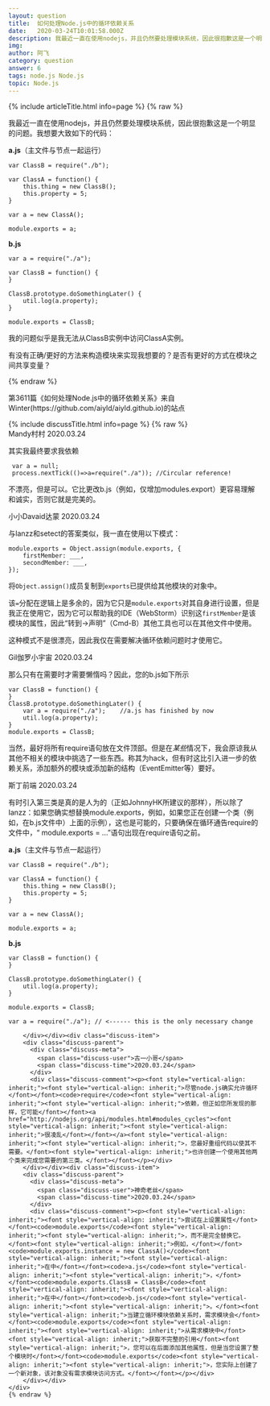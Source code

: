 ```yaml
---
layout: question
title:  如何处理Node.js中的循环依赖关系
date:   2020-03-24T10:01:58.000Z
description: 我最近一直在使用nodejs，并且仍然要处理模块系统，因此很抱歉这是一个明显的问题。我想要大致如下的代码：a.js（主文件与节点一起运行）var ...
img: 
author: 阿飞
category: question
answer: 6
tags: node.js Node.js
topic: Node.js
---
```

<div class="article-root">
  <div class="article">
    {% include articleTitle.html info=page %}
    {% raw %}
    <div class="article-content"><p><font style="vertical-align: inherit;"><font style="vertical-align: inherit;">我最近一直在使用nodejs，并且仍然要处理模块系统，因此很抱歉这是一个明显的问题。</font><font style="vertical-align: inherit;">我想要大致如下的代码：</font></font></p>

<p><strong><font style="vertical-align: inherit;"><font style="vertical-align: inherit;">a.js</font></font></strong><font style="vertical-align: inherit;"><font style="vertical-align: inherit;">（主文件与节点一起运行）</font></font></p>

<pre><code>var ClassB = require("./b");<font></font>
<font></font>
var ClassA = function() {<font></font>
    this.thing = new ClassB();<font></font>
    this.property = 5;<font></font>
}<font></font>
<font></font>
var a = new ClassA();<font></font>
<font></font>
module.exports = a;<font></font>
</code></pre>

<p><strong><font style="vertical-align: inherit;"><font style="vertical-align: inherit;">b.js</font></font></strong></p>

<pre><code>var a = require("./a");<font></font>
<font></font>
var ClassB = function() {<font></font>
}<font></font>
<font></font>
ClassB.prototype.doSomethingLater() {<font></font>
    util.log(a.property);<font></font>
}<font></font>
<font></font>
module.exports = ClassB;<font></font>
</code></pre>

<p><font style="vertical-align: inherit;"><font style="vertical-align: inherit;">我的问题似乎是我无法从ClassB实例中访问ClassA实例。</font></font></p>

<p><font style="vertical-align: inherit;"><font style="vertical-align: inherit;">有没有正确/更好的方法来构造模块来实现我想要的？</font><font style="vertical-align: inherit;">是否有更好的方式在模块之间共享变量？</font></font></p></div>
    {% endraw %}
  </div>
  <p class="winter_mark">第3611篇《如何处理Node.js中的循环依赖关系》来自Winter(https://github.com/aiyld/aiyld.github.io)的站点</p>
  <div class="discuss-wrapper">
    {% include discussTitle.html info=page %}
    {% raw %}
    <div class="discuss-list">
    <div class="discuss-item">
        <div class="discuss-parent">
          <div class="discuss-meta">
            <span class="discuss-user">Mandy村村</span>
            <span class="discuss-time">2020.03.24</span>
          </div>
          <div class="discuss-comment"><p><font style="vertical-align: inherit;"><font style="vertical-align: inherit;">其实我最终要求我依赖</font></font></p>

<pre><code> var a = null;<font></font>
 process.nextTick(()=&gt;a=require("./a")); //Circular reference!<font></font>
</code></pre>

<p><font style="vertical-align: inherit;"><font style="vertical-align: inherit;">不漂亮，但是可以。</font><font style="vertical-align: inherit;">它比更改b.js（例如，仅增加modules.export）更容易理解和诚实，否则它就是完美的。</font></font></p></div>
        </div></div><div class="discuss-item">
        <div class="discuss-parent">
          <div class="discuss-meta">
            <span class="discuss-user">小小Davaid达蒙</span>
            <span class="discuss-time">2020.03.24</span>
          </div>
          <div class="discuss-comment"><p><font style="vertical-align: inherit;"><font style="vertical-align: inherit;">与lanzz和setect的答案类似，我一直在使用以下模式：</font></font></p>

<pre class="lang-js prettyprint-override"><code>module.exports = Object.assign(module.exports, {<font></font>
    firstMember: ___,<font></font>
    secondMember: ___,<font></font>
});<font></font>
</code></pre>

<p><font style="vertical-align: inherit;"><font style="vertical-align: inherit;">将</font></font><code>Object.assign()</code><font style="vertical-align: inherit;"><font style="vertical-align: inherit;">成员复制到</font></font><code>exports</code><font style="vertical-align: inherit;"><font style="vertical-align: inherit;">已提供给其他模块</font><font style="vertical-align: inherit;">的</font><font style="vertical-align: inherit;">对象中。</font></font></p>

<p><font style="vertical-align: inherit;"><font style="vertical-align: inherit;">该</font></font><code>=</code><font style="vertical-align: inherit;"><font style="vertical-align: inherit;">分配在逻辑上是多余的，因为它只是</font></font><code>module.exports</code><font style="vertical-align: inherit;"><font style="vertical-align: inherit;">对其自身进行</font><font style="vertical-align: inherit;">设置</font><font style="vertical-align: inherit;">，但是我正在使用它，因为它可以帮助我的IDE（WebStorm）识别这</font></font><code>firstMember</code><font style="vertical-align: inherit;"><font style="vertical-align: inherit;">是该模块的属性，因此“转到-&gt;声明”（Cmd-B）其他工具也可以在其他文件中使用。</font></font></p>

<p><font style="vertical-align: inherit;"><font style="vertical-align: inherit;">这种模式不是很漂亮，因此我仅在需要解决循环依赖问题时才使用它。</font></font></p></div>
        </div></div><div class="discuss-item">
        <div class="discuss-parent">
          <div class="discuss-meta">
            <span class="discuss-user">Gil伽罗小宇宙</span>
            <span class="discuss-time">2020.03.24</span>
          </div>
          <div class="discuss-comment"><p><font style="vertical-align: inherit;"><font style="vertical-align: inherit;">那么只有在需要时才需要懒惰吗？</font><font style="vertical-align: inherit;">因此，您的b.js如下所示</font></font></p>

<pre><code>var ClassB = function() {<font></font>
}<font></font>
ClassB.prototype.doSomethingLater() {<font></font>
    var a = require("./a");    //a.js has finished by now<font></font>
    util.log(a.property);<font></font>
}<font></font>
module.exports = ClassB;<font></font>
</code></pre>

<p><font style="vertical-align: inherit;"><font style="vertical-align: inherit;">当然，最好将所有require语句放在文件顶部。</font><font style="vertical-align: inherit;">但是在</font></font><em><font style="vertical-align: inherit;"><font style="vertical-align: inherit;">某些</font></font></em><font style="vertical-align: inherit;"><font style="vertical-align: inherit;">情况下，我会原谅我从其他不相关的模块中挑选了一些东西。</font><font style="vertical-align: inherit;">称其为hack，但有时这比引入进一步的依赖关系，添加额外的模块或添加新的结构（EventEmitter等）要好。</font></font></p></div>
        </div></div><div class="discuss-item">
        <div class="discuss-parent">
          <div class="discuss-meta">
            <span class="discuss-user">斯丁前端</span>
            <span class="discuss-time">2020.03.24</span>
          </div>
          <div class="discuss-comment"><p><font style="vertical-align: inherit;"><font style="vertical-align: inherit;">有时引入第三类是真的是人为的（正如JohnnyHK所建议的那样），所以除了Ianzz：如果您确实想替换module.exports，例如，如果您正在创建一个类（例如，在b.js文件中）上面的示例），这也是可能的，只要确保在循环通告require的文件中，“ module.exports = ...”语句出现在require语句之前。</font></font></p>

<p><strong><font style="vertical-align: inherit;"><font style="vertical-align: inherit;">a.js</font></font></strong><font style="vertical-align: inherit;"><font style="vertical-align: inherit;">（主文件与节点一起运行）</font></font></p>

<pre><code>var ClassB = require("./b");<font></font>
<font></font>
var ClassA = function() {<font></font>
    this.thing = new ClassB();<font></font>
    this.property = 5;<font></font>
}<font></font>
<font></font>
var a = new ClassA();<font></font>
<font></font>
module.exports = a;<font></font>
</code></pre>

<p><strong><font style="vertical-align: inherit;"><font style="vertical-align: inherit;">b.js</font></font></strong></p>

<pre><code>var ClassB = function() {<font></font>
}<font></font>
<font></font>
ClassB.prototype.doSomethingLater() {<font></font>
    util.log(a.property);<font></font>
}<font></font>
<font></font>
module.exports = ClassB;<font></font>
<font></font>
var a = require("./a"); // &lt;------ this is the only necessary change<font></font>
</code></pre></div>
        </div></div><div class="discuss-item">
        <div class="discuss-parent">
          <div class="discuss-meta">
            <span class="discuss-user">古一小哥</span>
            <span class="discuss-time">2020.03.24</span>
          </div>
          <div class="discuss-comment"><p><font style="vertical-align: inherit;"><font style="vertical-align: inherit;">尽管node.js确实允许循环</font></font><code>require</code><font style="vertical-align: inherit;"><font style="vertical-align: inherit;">依赖，但正如您所发现的那样，它可能</font></font><a href="http://nodejs.org/api/modules.html#modules_cycles"><font style="vertical-align: inherit;"><font style="vertical-align: inherit;">很凌乱</font></font></a><font style="vertical-align: inherit;"><font style="vertical-align: inherit;">，您最好重组代码以使其不需要。</font><font style="vertical-align: inherit;">也许创建一个使用其他两个类来完成您需要的第三类。</font></font></p></div>
        </div></div><div class="discuss-item">
        <div class="discuss-parent">
          <div class="discuss-meta">
            <span class="discuss-user">神奇老丝</span>
            <span class="discuss-time">2020.03.24</span>
          </div>
          <div class="discuss-comment"><p><font style="vertical-align: inherit;"><font style="vertical-align: inherit;">尝试在上设置属性</font></font><code>module.exports</code><font style="vertical-align: inherit;"><font style="vertical-align: inherit;">，而不是完全替换它。</font><font style="vertical-align: inherit;">例如，</font></font><code>module.exports.instance = new ClassA()</code><font style="vertical-align: inherit;"><font style="vertical-align: inherit;">在中</font></font><code>a.js</code><font style="vertical-align: inherit;"><font style="vertical-align: inherit;">，</font></font><code>module.exports.ClassB = ClassB</code><font style="vertical-align: inherit;"><font style="vertical-align: inherit;">在中</font></font><code>b.js</code><font style="vertical-align: inherit;"><font style="vertical-align: inherit;">。</font><font style="vertical-align: inherit;">当建立循环模块依赖关系时，需求模块会</font></font><code>module.exports</code><font style="vertical-align: inherit;"><font style="vertical-align: inherit;">从需求模块中</font><font style="vertical-align: inherit;">获取不完整的引用</font><font style="vertical-align: inherit;">，您可以在后面添加其他属性，但是当您设置了整个模块时</font></font><code>module.exports</code><font style="vertical-align: inherit;"><font style="vertical-align: inherit;">，您实际上创建了一个新对象，该对象没有需求模块访问方式。</font></font></p></div>
        </div></div>
    </div>
    {% endraw %}
  </div>
<div>
